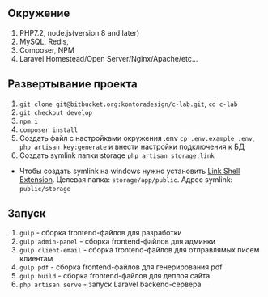 ## Окружение

1. PHP7.2, node.js(version 8 and later)
2. MySQL, Redis,
3. Composer, NPM
4. Laravel Homestead/Open Server/Nginx/Apache/etc...

## Развертывание проекта

1. `git clone git@bitbucket.org:kontoradesign/c-lab.git`, `cd c-lab`
2. `git checkout develop`
3. `npm i`
4. `composer install`
5. Создать файл с настройками окружения .env `cp .env.example .env`, `php artisan key:generate` и внести настройки подключения к БД
6. Создать symlink папки storage `php artisan storage:link`
  * Чтобы создать symlink на windows нужно установить [Link Shell Extension](http://schinagl.priv.at/nt/hardlinkshellext/linkshellextension.html).
  Целевая папка: `storage/app/public`. Адрес symlink: `public/storage`

## Запуск

1. `gulp` - сборка frontend-файлов для разработки
2. `gulp admin-panel` - сборка frontend-файлов для админки
3. `gulp client-email` - сборка frontend-файлов для отправлямых писем клиентам
4. `gulp pdf` - сборка frontend-файлов для генерирования pdf
5. `gulp build` - сборка frontend-файлов для деплоя сайта
6. `php artisan serve` - запуск Laravel backend-сервера
